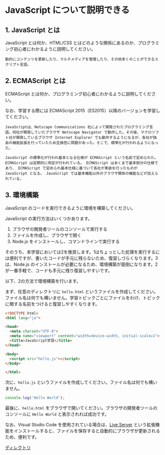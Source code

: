 # JavaScript について説明できる

## 1. JavaScript とは

JavaScript とは何か、HTML/CSS とはどのような関係にあるのか、プログラミング初心者にわかるように説明してください。

```
動的にコンテンツを更新したり、マルチメディアを管理したり、その他多くのことができるスクリプト言語。
```

## 2. ECMAScript とは

ECMAScript とは何か、プログラミング初心者にわかるように説明してください。

なお、学習する際には ECMAScript 2015（ES2015）以降のバージョンを学習してください。

```
JavaScriptは、Netscape Communications 社によって開発されたプログラミング言語。同社が開発していたブラウザ Netscape Navigator で動作した。その後、マクロソフト社が開発しているブラウザ Internet Explorer でも動作するようになるが、各社が独自の機能拡張を行っていたため互換性に問題があった。そこで、標準化が行われるようになった。

JavaScript の標準化が行われ基本となる仕様が ECMAScript という名前で定められた。 ECMAScript は定期的に改定が行われている。 ECMAScript はあくまで基本部分の仕様であり、 ECMAScript で定められ基本仕様に基づいて各社が実装を行ったものが JavaScript となる。 JavaScript では基本機能以外のブラウザ関係の機能などが加えられている。
```

## 3. 環境構築

JavaScript のコードを実行できるように環境を構築してください。

JavaScript の実行方法はいくつかあります。

1. ブラウザの開発者ツールのコンソールで実行する
2. ファイルを作成し、ブラウザで開く
3. Node.js をインストールし、コマンドラインで実行する

そのうち、本学習においては2を推奨します。1はちょっとした処理を実行するには便利ですが、書いたコードが手元に残らないため、復習しづらくなります。3は、Node.js のインストールが必要になるため、環境構築が面倒になります。2が一番手軽で、コードも手元に残り復習しやすいです。

以下、2の方法で環境構築を行います。

まず、任意のディレクトリに `hello.html` というファイルを作成してください。ファイル名は何でも構いません。学習トピックごとにファイルをわけ、トピックに関する名前をつけると復習しやすくなります。

```html
<!DOCTYPE html>
<html lang="ja">

<head>
  <meta charset="UTF-8">
  <meta name="viewport" content="width=device-width, initial-scale=1">
  <title>JavaScript学習</title>
</head>

<body>
  <script src="hello.js"></script>
</body>

</html>
```

次に、`hello.js` というファイルを作成してください。ファイル名は何でも構いません。

```js
console.log('Hello World');
```

最後に、`hello.html` をブラウザで開いてください。ブラウザの開発者ツールのコンソールに `Hello World` と表示されれば成功です。

なお、Visual Studio Code を使用されている場合は、[Live Server](https://marketplace.visualstudio.com/items?itemName=ritwickdey.LiveServer) という拡張機能をインストールすると、ファイルを保存すると自動的にブラウザが更新されるため、便利です。

[ディレクトリ](quest/JAVASCRIPT_EXPLAIN/hello.html)
